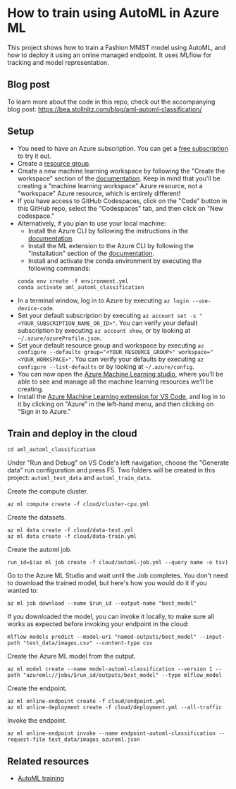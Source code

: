 # How to train using AutoML in Azure ML

This project shows how to train a Fashion MNIST model using AutoML, and how to deploy it using an online managed endpoint. It uses MLflow for tracking and model representation.


## Blog post

To learn more about the code in this repo, check out the accompanying blog post: https://bea.stollnitz.com/blog/aml-automl-classification/



## Setup

* You need to have an Azure subscription. You can get a [free subscription](https://azure.microsoft.com/en-us/free) to try it out.
* Create a [resource group](https://docs.microsoft.com/en-us/azure/azure-resource-manager/management/manage-resource-groups-portal).
* Create a new machine learning workspace by following the "Create the workspace" section of the [documentation](https://docs.microsoft.com/en-us/azure/machine-learning/quickstart-create-resources). Keep in mind that you'll be creating a "machine learning workspace" Azure resource, not a "workspace" Azure resource, which is entirely different!
* If you have access to GitHub Codespaces, click on the "Code" button in this GitHub repo, select the "Codespaces" tab, and then click on "New codespace."
* Alternatively, if you plan to use your local machine:
  * Install the Azure CLI by following the instructions in the [documentation](https://docs.microsoft.com/en-us/cli/azure/install-azure-cli).
  * Install the ML extension to the Azure CLI by following the "Installation" section of the [documentation](https://docs.microsoft.com/en-us/azure/machine-learning/how-to-configure-cli).
  * Install and activate the conda environment by executing the following commands:
  ```
  conda env create -f environment.yml
  conda activate aml_automl_classification
  ```
* In a terminal window, log in to Azure by executing `az login --use-device-code`. 
* Set your default subscription by executing `az account set -s "<YOUR_SUBSCRIPTION_NAME_OR_ID>"`. You can verify your default subscription by executing `az account show`, or by looking at `~/.azure/azureProfile.json`.
* Set your default resource group and workspace by executing `az configure --defaults group="<YOUR_RESOURCE_GROUP>" workspace="<YOUR_WORKSPACE>"`. You can verify your defaults by executing `az configure --list-defaults` or by looking at `~/.azure/config`.
* You can now open the [Azure Machine Learning studio](https://ml.azure.com/), where you'll be able to see and manage all the machine learning resources we'll be creating.
* Install the [Azure Machine Learning extension for VS Code](https://marketplace.visualstudio.com/items?itemName=ms-toolsai.vscode-ai), and log in to it by clicking on "Azure" in the left-hand menu, and then clicking on "Sign in to Azure."


## Train and deploy in the cloud

```
cd aml_automl_classification
```

Under "Run and Debug" on VS Code's left navigation, choose the "Generate data" run configuration and press F5.
Two folders will be created in this project: `automl_test_data` and `automl_train_data`.

Create the compute cluster.

```
az ml compute create -f cloud/cluster-cpu.yml
```

Create the datasets.

```
az ml data create -f cloud/data-test.yml
az ml data create -f cloud/data-train.yml
```

Create the automl job.

```
run_id=$(az ml job create -f cloud/automl-job.yml --query name -o tsv)
```

Go to the Azure ML Studio and wait until the Job completes.
You don't need to download the trained model, but here's how you would do it if you wanted to:

```
az ml job download --name $run_id --output-name "best_model"
```

If you downloaded the model, you can invoke it locally, to make sure all works as expected before invoking your endpoint in the cloud: 

```
mlflow models predict --model-uri "named-outputs/best_model" --input-path "test_data/images.csv" --content-type csv
```

Create the Azure ML model from the output.

```
az ml model create --name model-automl-classification --version 1 --path "azureml://jobs/$run_id/outputs/best_model" --type mlflow_model
```

Create the endpoint.

```
az ml online-endpoint create -f cloud/endpoint.yml
az ml online-deployment create -f cloud/deployment.yml --all-traffic
```

Invoke the endpoint.

```
az ml online-endpoint invoke --name endpoint-automl-classification --request-file test_data/images_azureml.json
```


## Related resources

* [AutoML training](https://docs.microsoft.com/en-us/azure/machine-learning/how-to-configure-auto-train?WT.mc_id=aiml-67318-bstollnitz)
